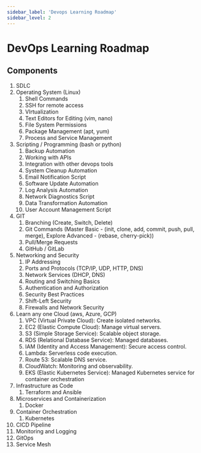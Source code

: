 ```yaml
---
sidebar_label: 'Devops Learning Roadmap'
sidebar_level: 2
---
```


# DevOps Learning Roadmap

## Components

1. SDLC
2. Operating System (Linux)
   1. Shell Commands
   2. SSH for remote access
   3. VIrtualization
   4. Text Editors for Editing (vim, nano)
   5. File System Permissions
   6. Package Management (apt, yum)
   7. Process and Service Management
3. Scripting / Programming (bash or python)
   1. Backup Automation
   2. Working with APIs
   3. Integration with other devops tools
   4. System Cleanup Automation
   5. Email Notification Script
   6. Software Update Automation
   7. Log Analysis Automation
   8. Network Diagnostics Script
   9. Data Transformation Automation
   10. User Account Management Script
4. GIT
   1. Branching (Create, Switch, Delete)
   2. Git Commands (Master Basic - (init, clone, add, commit, push, pull, merge), Explore Advanced - (rebase,
   cherry-pick))
   3. Pull/Merge Requests
   4. GitHub / GitLab
5. Networking and Security
   1. IP Addressing
   2. Ports and Protocols (TCP/IP, UDP, HTTP, DNS)
   3. Network Services (DHCP, DNS)
   4. Routing and Switching Basics
   5. Authentication and Authorization
   6. Security Best Practices
   7. Shift-Left Security
   8. Firewalls and Network Security
6. Learn any one Cloud (aws, Azure, GCP)
   1. VPC (Virtual Private Cloud): Create isolated networks.
   2. EC2 (Elastic Compute Cloud): Manage virtual servers.
   3. S3 (Simple Storage Service): Scalable object storage.
   4. RDS (Relational Database Service): Managed databases.
   5. IAM (Identity and Access Management): Secure access control.
   6. Lambda: Serverless code execution.
   7. Route 53: Scalable DNS service.
   8. CloudWatch: Monitoring and observability.
   9. EKS (Elastic Kubernetes Service): Managed Kubernetes service for container orchestration
7. Infrastructure as Code
   1. Terraform and Ansible
8. Microservices and Containerization
   1. Docker
9. Container Orchestration
   1. Kubernetes
10. CICD Pipeline
11. Monitoring and Logging
12. GitOps
13. Service Mesh
